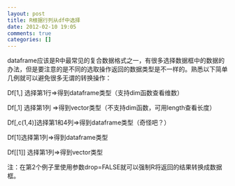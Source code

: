 ```yaml
---
layout: post
title: R根据行列从df中选择
date: 2012-02-10 19:05
comments: true
categories: []
---
```

dataframe应该是R中最常见的复合数据格式之一，有很多选择数据框中的数据的办法，但是要注意的是不同的选取操作返回的数据类型是不一样的。熟悉以下简单几例就可以避免很多无谓的转换操作：

Df[1,] 选择第1行=&gt;得到dataframe类型（支持dim函数查看维数）

Df[,1] 选择第1列 =&gt;得到vector类型（不支持dim函数，可用length查看长度）

Df[,c(1,4)]选择第1和4列=&gt;得到dataframe类型（奇怪吧？）

Df[1]选择第1列=&gt;得到dataframe类型

Df[[1]] 选择第1列=&gt;得到vector类型

注：在第2个例子里使用参数drop=FALSE就可以强制R将返回的结果转换成数据框。
